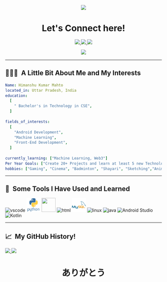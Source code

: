 <p align="center">
  <img src="https://capsule-render.vercel.app/api?type=waving&color=gradient&text=Hello_World!&height=100&section=header"/>
</p>

<h1 align="center" style=font>
  Let's Connect here!
</h1>

<p align="center">
<a href="https://www.linkedin.com/in/himanshu-kumar-mahto-a03226218/">
  <img height="50" src="https://user-images.githubusercontent.com/46517096/166973395-19676cd8-f8ec-4abf-83ff-da8243505b82.png"/>
</a>
<a href="https://twitter.com/HimanshMahto">
  <img height="50" src="https://user-images.githubusercontent.com/46517096/166974271-91dfa250-d70b-4cb9-8707-f1bda1b708c3.png"/>
</a>
<a href="https://www.instagram.com/_shoyo_.10/">
  <img height="50" src="https://user-images.githubusercontent.com/46517096/166974368-9798f39f-1f46-499c-b14e-81f0a3f83a06.png"/>
</a>
</p>

<p align="center">
  <img src= "https://media.giphy.com/media/FeVg8ViEczcxG/giphy.gif">
</p>

---

<h2> 👨🏻‍💻 &nbsp;A Little Bit About Me and My Interests</h2>

```yaml
Name: Himanshu Kumar Mahto
located_in: Uttar Pradesh, India
education:
  [
    " Bachelor's in Technology in CSE",
  ]

fields_of_interests:
  [
    "Android Development",
    "Machine Learning",
    "Front-End Development",
  ]
  
currently_learning: ["Machine Learning, Web3"]
Per Year Goals: ["Create 20+ Projects and learn at least 5 new Technologies."]
hobbies: ["Gaming", "Cinema", "Badminton", "Shayari", "Sketching","Anime"]
```
  
---  
  
<h2> 🚀 &nbsp;Some Tools I Have Used and Learned</h2>
<p align="left">
<img src="https://cdn.jsdelivr.net/gh/devicons/devicon/icons/vscode/vscode-original.svg" alt="vscode" width="45" height="45"/>
<img src="https://raw.githubusercontent.com/devicons/devicon/master/icons/python/python-original-wordmark.svg" alt="python" width="45" height="45" />
<img src="https://cdn.jsdelivr.net/gh/devicons/devicon/icons/cplusplus/cplusplus-original.svg" width="45" height="45"/>
<img src="https://cdn.jsdelivr.net/gh/devicons/devicon/icons/html5/html5-original.svg" alt="html" width="45" height="45"/>
<img src="https://raw.githubusercontent.com/devicons/devicon/master/icons/mysql/mysql-original-wordmark.svg" alt="mysql" width="45" height="45" />
<img src="https://cdn.jsdelivr.net/gh/devicons/devicon/icons/linux/linux-original.svg" alt="linux" width="45" height="45"/>  
<img src="https://cdn.jsdelivr.net/gh/devicons/devicon/icons/java/java-original-wordmark.svg" alt="java" width="45" height="45" />
<img src="https://cdn.jsdelivr.net/gh/devicons/devicon/icons/androidstudio/androidstudio-original.svg" alt="Android Studio" width="45" height="45" />
<img src="https://cdn.jsdelivr.net/gh/devicons/devicon/icons/kotlin/kotlin-original.svg" alt="Kotlin" width="45" height="45"/>
</p>

---

<h2> 📈 &nbsp;My GitHub History!</h2>
<a href="https://github.com/HimanshuMahto">
  <img height="180em" src="https://github-readme-stats.vercel.app/api?username=HimanshuMahto&theme=noctis_minimus&show_icons=true" />
  <img height="180em" src="https://github-readme-stats.vercel.app/api/top-langs/?username=HimanshuMahto&theme=noctis_minimus&layout=compact" />
</a>

<h1 align="center" style=font>
  ありがとう
</h1>

<!-- ![Snake animation](https://github.com/HimanshuMahto/HimanshuMahto/blob/output/github-contribution-grid-snake.svg)
  
<p align="left">
<img src="https://capsule-render.vercel.app/api?type=waving&color=gradient&height=100&section=footer"/> 
</p> -->

